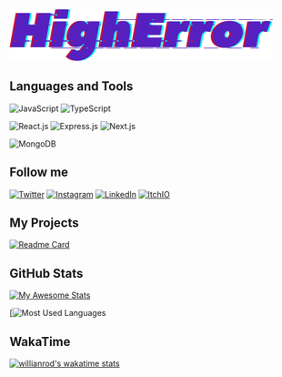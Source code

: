 ![Header](https://github.com/HighError/HighError/blob/main/assets/HighError.png)

## Languages and Tools

![JavaScript](https://img.shields.io/badge/-javascript-000000?style=for-the-badge&logo=JavaScript&logoColor=F7DF1E)
![TypeScript](https://img.shields.io/badge/-TypeScript-000000?style=for-the-badge&logo=TypeScript&logoColor=3178C6)

![React.js](https://img.shields.io/badge/-react-000000?style=for-the-badge&logo=React&logoColor=61DAFB)
![Express.js](https://img.shields.io/badge/-express.js-000000?style=for-the-badge&logo=Express&logoColor=FFFFFF)
![Next.js](https://img.shields.io/badge/-Next.js-000000?style=for-the-badge&logo=Next.js&logoColor=FFFFFF)

![MongoDB](https://img.shields.io/badge/-MongoDB-000000?style=for-the-badge&logo=MongoDB&logoColor=47A248)

## Follow me

[![Twitter](https://img.shields.io/badge/Twitter-000000?style=for-the-badge&logo=Twitter&logoColor=1DA1F2)](https://twitter.com/higherrorua)
[![Instagram](https://img.shields.io/badge/Instagram-000000?style=for-the-badge&logo=Instagram&logoColor=E4405F)](https://www.instagram.com/higherrorua/)
[![LinkedIn](https://img.shields.io/badge/LinkedIn-000000?style=for-the-badge&logo=LinkedIn&logoColor=0A66C2)](https://www.linkedin.com/in/vitaliy-hordiyk/)
[![ItchIO](https://img.shields.io/badge/Itch%2EIO-000000?style=for-the-badge&logo=Itch%2EIO&logoColor=FA5C5C)](https://higherrorua.itch.io/)

## My Projects

[![Readme Card](https://github-readme-stats.vercel.app/api/pin/?username=higherror&repo=FamilyDashboard&theme=tokyonight)](https://github.com/HighError/FamilyDashboard)

## GitHub Stats

[![My Awesome Stats](https://awesome-github-stats.azurewebsites.net/user-stats/higherror?cardType=level&theme=tokyonight&preferLogin=false&Ring=5620C0)](https://git.io/awesome-stats-card)

[![Most Used Languages](https://github-readme-stats.vercel.app/api/top-langs/?username=higherror&exclude_repo=&hide=ShaderLab,HLSL&langs_count=5&theme=tokyonight)

## WakaTime

[![willianrod's wakatime stats](https://github-readme-stats.vercel.app/api/wakatime?username=HighError&layout=compact&theme=tokyonight)](https://wakatime.com/@HighError)
